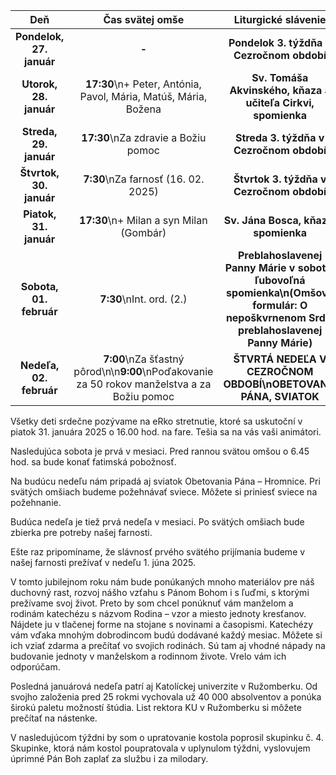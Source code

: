 <!-- title: "Informácie o omšiach - 26. - 02. február" -->
<!-- date: "2024-01-26" -->

<!-- table-setup wrapStyle=row; wrapOn=max-width:767px; wrapHideHeader=true -->
| Deň | Čas svätej omše | Liturgické slávenie |
| :---: | :---: | :---: |
| **Pondelok, 27. január** | **-** | **Pondelok 3. týždňa v Cezročnom období** |
| **Utorok, 28. január** | **17:30**\n+ Peter, Antónia, Pavol, Mária, Matúš, Mária, Božena | **Sv. Tomáša Akvinského, kňaza a učiteľa Cirkvi, spomienka** |
| **Streda, 29. január** | **17:30**\nZa zdravie a Božiu pomoc | **Streda 3. týždňa v Cezročnom období** |
| **Štvrtok, 30. január** | **7:30**\nZa farnosť (16. 02. 2025) | **Štvrtok 3. týždňa v Cezročnom období** |
| **Piatok, 31. január** | **17:30**\n+ Milan a syn Milan (Gombár) | **Sv. Jána Bosca, kňaza, spomienka** |
| **Sobota, 01. február** | **7:30**\nInt. ord. (2.) | **Preblahoslavenej Panny Márie v sobotu, ľubovoľná spomienka\n(Omšový formulár: O nepoškvrnenom Srdci preblahoslavenej Panny Márie)** |
| **Nedeľa, 02. február** | **7:00**\nZa šťastný pôrod\n\n**9:00**\nPoďakovanie za 50 rokov manželstva a za Božiu pomoc | **ŠTVRTÁ NEDEĽA V CEZROČNOM OBDOBÍ\nOBETOVANIE PÁNA, SVIATOK** |


Všetky deti srdečne pozývame na eRko stretnutie, ktoré sa uskutoční v piatok 31. januára 2025 o 16.00 hod. na fare. Tešia sa na vás vaši animátori.

Nasledujúca sobota je prvá v mesiaci. Pred rannou svätou omšou o 6.45 hod. sa bude konať fatimská pobožnosť.

Na budúcu nedeľu nám pripadá aj sviatok Obetovania Pána – Hromnice. Pri svätých omšiach budeme požehnávať sviece. Môžete si priniesť sviece na požehnanie.

Budúca nedeľa je tiež prvá nedeľa v mesiaci. Po svätých omšiach bude zbierka pre potreby našej farnosti.

Ešte raz pripomíname, že slávnosť prvého svätého prijímania budeme v našej farnosti prežívať v nedeľu 1. júna 2025.

V tomto jubilejnom roku nám bude ponúkaných mnoho materiálov pre náš duchovný rast, rozvoj nášho vzťahu s Pánom Bohom i s ľuďmi, s ktorými prežívame svoj život. Preto by som chcel ponúknuť vám manželom a rodinám katechézu s názvom Rodina – vzor a miesto jednoty kresťanov. Nájdete ju v tlačenej forme na stojane s novinami a časopismi. Katechézy vám vďaka mnohým dobrodincom budú dodávané každý mesiac. Môžete si ich vziať zdarma a prečítať vo svojich rodinách. Sú tam aj vhodné nápady na budovanie jednoty v manželskom a rodinnom živote. Vrelo vám ich odporúčam.

Posledná januárová nedeľa patrí aj Katolíckej univerzite v Ružomberku. Od svojho založenia pred 25 rokmi vychovala už 40 000 absolventov a ponúka širokú paletu možností štúdia. List rektora KU v Ružomberku si môžete prečítať na nástenke.

V nasledujúcom týždni by som o upratovanie kostola poprosil skupinku č. 4. Skupinke, ktorá nám kostol poupratovala v uplynulom týždni, vyslovujem úprimné Pán Boh zaplať za službu i za milodary.


